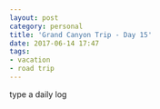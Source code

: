 ```yaml
---
layout: post
category: personal
title: 'Grand Canyon Trip - Day 15'
date: 2017-06-14 17:47
tags:
- vacation
- road trip
---
```


type a daily log
